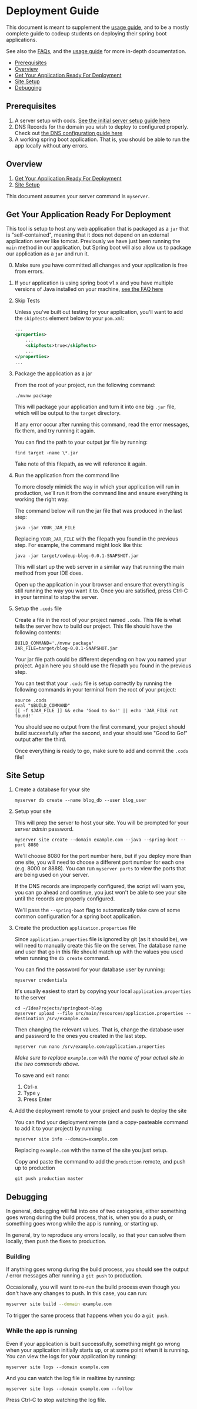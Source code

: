 # Deployment Guide

This document is meant to supplement the [usage guide](usage.md), and to be a
mostly complete guide to codeup students on deploying their spring boot
applications.

See also the [FAQs](faq.md), and the [usage guide](usage.md) for more in-depth
documentation.

* [Prerequisites](#prerequisites)
* [Overview](#overview)
* [Get Your Application Ready For Deployment](#get-your-application-ready-for-deployment)
* [Site Setup](#site-setup)
* [Debugging](#debugging)

## Prerequisites

1. A server setup with cods. [See the initial server setup guide
   here](initial-server-setup.md)
1. DNS Records for the domain you wish to deploy to configured properly. Check
   out [the DNS configuration guide here](dns-configuration.md)
1. A working spring boot application. That is, you should be able to run the app
   locally without any errors.

## Overview

1. [Get Your Application Ready For Deployment](#get-your-application-ready-for-deployment)
1. [Site Setup](#site-setup)

This document assumes your server command is `myserver`.

## Get Your Application Ready For Deployment

This tool is setup to host any web application that is packaged as a `jar` that
is "self-contained", meaning that it does not depend on an external application
server like tomcat. Previously we have just been running the `main` method in
our application, but Spring boot will also allow us to package our application
as a `jar` and run it.

0. Make sure you have committed all changes and your application is free from
   errors.

1. If your application is using spring boot v1.x and you have multiple versions
   of Java installed on your machine, [see the FAQ
   here](faq.md#do-i-need-to-do-anything-differently-if-i-have-multiple-java-installations)

1. Skip Tests

    Unless you've built out testing for your application, you'll want to add the
    `skipTests` element below to your `pom.xml`:

    ```xml
    ...
	<properties>
        ...
        <skipTests>true</skipTests>
        ...
	</properties>
    ...
    ```

1. Package the application as a jar

    From the root of your project, run the following command:

    ```
    ./mvnw package
    ```

    This will package your application and turn it into one big `.jar` file,
    which will be output to the `target` directory.

    If any error occur after running this command, read the error messages, fix
    them, and try running it again.

    You can find the path to your output jar file by running:

    ```
    find target -name \*.jar
    ```

    Take note of this filepath, as we will reference it again.

1. Run the application from the command line

    To more closely mimick the way in which your application will run in
    production, we'll run it from the command line and ensure everything is
    working the right way.

    The command below will run the jar file that was produced in the last step:

    ```
    java -jar YOUR_JAR_FILE
    ```

    Replacing `YOUR_JAR_FILE` with the filepath you found in the previous step.
    For example, the command might look like this:

    ```
    java -jar target/codeup-blog-0.0.1-SNAPSHOT.jar
    ```

    This will start up the web server in a similar way that running the main
    method from your IDE does.

    Open up the application in your browser and ensure that everything is still
    running the way you want it to. Once you are satisfied, press Ctrl-C in your
    terminal to stop the server.

1. Setup the `.cods` file

    Create a file in the root of your project named `.cods`. This file
    is what tells the server how to build our project. This file should have the
    following contents:

    ```
    BUILD_COMMAND='./mvnw package'
    JAR_FILE=target/blog-0.0.1-SNAPSHOT.jar
    ```

    Your jar file path could be different depending on how you named your
    project. Again here you should use the filepath you found in the previous
    step.

    You can test that your `.cods` file is setup correctly by running the
    following commands in your terminal from the root of your project:

    ```
    source .cods
    eval "$BUILD_COMMAND"
    [[ -f $JAR_FILE ]] && echo 'Good to Go!' || echo 'JAR_FILE not found!'
    ```

    You should see no output from the first command, your project should build
    successfully after the second, and your should see "Good to Go!" output
    after the third.

    Once everything is ready to go, make sure to add and commit the
    `.cods` file!

## Site Setup

1. Create a database for your site

    ```
    myserver db create --name blog_db --user blog_user
    ```

1. Setup your site

    This will prep the server to host your site. You will be prompted for your
    *server admin* password.

    ```
    myserver site create --domain example.com --java --spring-boot --port 8080
    ```

    We'll choose 8080 for the port number here, but if you deploy more than one
    site, you will need to choose a different port number for each one (e.g.
    8000 or 8888). You can run `myserver ports` to view the ports that are being
    used on your server.

    If the DNS records are improperly configured, the script will warn you, you
    can go ahead and continue, you just won't be able to see your site until the
    records are properly configured.

    We'll pass the `--spring-boot` flag to automatically take care of some
    common configuration for a spring boot application.

1. Create the production `application.properties` file

    Since `application.properties` file is ignored by git (as it should be), we
    will need to manually create this file on the server. The database name and
    user that go in this file should match up with the values you used when
    running the `db create` command.

    You can find the password for your database user by running:

    ```
    myserver credentials
    ```

    It's usually easiest to start by copying your local `application.properties`
    to the server

    ```
    cd ~/IdeaProjects/springboot-blog
    myserver upload --file src/main/resources/application.properties --destination /srv/example.com
    ```

    Then changing the relevant values. That is, change the database user and
    password to the ones you created in the last step.

    ```
    myserver run nano /srv/example.com/application.properties
    ```

    *Make sure to replace `example.com` with the name of your actual site in the
    two commands above.*

    To save and exit nano:

    1. Ctrl-x
    1. Type `y`
    1. Press Enter

1. Add the deployment remote to your project and push to deploy the site

    You can find your deployment remote (and a copy-pasteable command to add it
    to your project) by running:

    ```
    myserver site info --domain=example.com
    ```

    Replacing `example.com` with the name of the site you just setup.

    Copy and paste the command to add the `production` remote, and push up to
    production

    ```
    git push production master
    ```

## Debugging

In general, debugging will fall into one of two categories, either something
goes wrong during the build process, that is, when you do a push, or something
goes wrong while the app is running, or starting up.

In general, try to reproduce any errors locally, so that your can solve them
locally, then push the fixes to production.

### Building

If anything goes wrong during the build process, you should see the output /
error messages after running a `git push` to production.

Occasionally, you will want to re-run the build process even though you don't
have any changes to push. In this case, you can run:

```bash
myserver site build --domain example.com
```

To trigger the same process that happens when you do a `git push`.

### While the app is running

Even if your application is built successfully, something might go wrong when
your application initially starts up, or at some point when it is running. You
can view the logs for your application by running:

```
myserver site logs --domain example.com
```

And you can watch the log file in realtime by running:

```
myserver site logs --domain example.com --follow
```

Press Ctrl-C to stop watching the log file.
